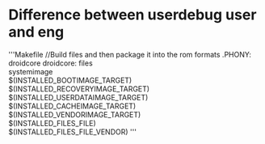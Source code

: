 # Difference between userdebug user and eng

'''Makefile
//Build files and then package it into the rom formats
.PHONY: droidcore
droidcore: files \
    systemimage \
    $(INSTALLED_BOOTIMAGE_TARGET) \
    $(INSTALLED_RECOVERYIMAGE_TARGET) \
    $(INSTALLED_USERDATAIMAGE_TARGET) \
    $(INSTALLED_CACHEIMAGE_TARGET) \
    $(INSTALLED_VENDORIMAGE_TARGET) \
    $(INSTALLED_FILES_FILE) \
    $(INSTALLED_FILES_FILE_VENDOR)
'''
